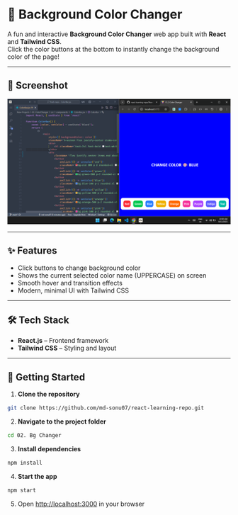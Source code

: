# 🎨 Background Color Changer

A fun and interactive **Background Color Changer** web app built with **React** and **Tailwind CSS**.  
Click the color buttons at the bottom to instantly change the background color of the page!  

---

## 📸 Screenshot

![Background Color Changer Screenshot](./public/bg-changer.png)

---

## ✨ Features

- Click buttons to change background color  
- Shows the current selected color name (UPPERCASE) on screen  
- Smooth hover and transition effects  
- Modern, minimal UI with Tailwind CSS  

---

## 🛠 Tech Stack

- **React.js** – Frontend framework  
- **Tailwind CSS** – Styling and layout  

---

## 🚀 Getting Started

1. **Clone the repository**

```bash
git clone https://github.com/md-sonu07/react-learning-repo.git
````

2. **Navigate to the project folder**

```bash
cd 02. Bg Changer
```

3. **Install dependencies**

```bash
npm install
```

4. **Start the app**

```bash
npm start
```

5. Open [http://localhost:3000](http://localhost:3000) in your browser
